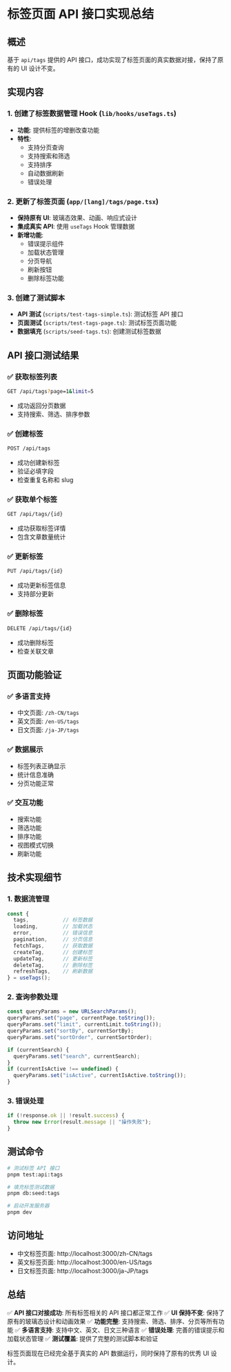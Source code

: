 # 标签页面 API 接口实现总结

## 概述

基于 `api/tags` 提供的 API 接口，成功实现了标签页面的真实数据对接，保持了原有的 UI 设计不变。

## 实现内容

### 1. 创建了标签数据管理 Hook (`lib/hooks/useTags.ts`)

- **功能**: 提供标签的增删改查功能
- **特性**:
  - 支持分页查询
  - 支持搜索和筛选
  - 支持排序
  - 自动数据刷新
  - 错误处理

### 2. 更新了标签页面 (`app/[lang]/tags/page.tsx`)

- **保持原有 UI**: 玻璃态效果、动画、响应式设计
- **集成真实 API**: 使用 `useTags` Hook 管理数据
- **新增功能**:
  - 错误提示组件
  - 加载状态管理
  - 分页导航
  - 刷新按钮
  - 删除标签功能

### 3. 创建了测试脚本

- **API 测试** (`scripts/test-tags-simple.ts`): 测试标签 API 接口
- **页面测试** (`scripts/test-tags-page.ts`): 测试标签页面功能
- **数据填充** (`scripts/seed-tags.ts`): 创建测试标签数据

## API 接口测试结果

### ✅ 获取标签列表
```bash
GET /api/tags?page=1&limit=5
```
- 成功返回分页数据
- 支持搜索、筛选、排序参数

### ✅ 创建标签
```bash
POST /api/tags
```
- 成功创建新标签
- 验证必填字段
- 检查重复名称和 slug

### ✅ 获取单个标签
```bash
GET /api/tags/{id}
```
- 成功获取标签详情
- 包含文章数量统计

### ✅ 更新标签
```bash
PUT /api/tags/{id}
```
- 成功更新标签信息
- 支持部分更新

### ✅ 删除标签
```bash
DELETE /api/tags/{id}
```
- 成功删除标签
- 检查关联文章

## 页面功能验证

### ✅ 多语言支持
- 中文页面: `/zh-CN/tags`
- 英文页面: `/en-US/tags`
- 日文页面: `/ja-JP/tags`

### ✅ 数据展示
- 标签列表正确显示
- 统计信息准确
- 分页功能正常

### ✅ 交互功能
- 搜索功能
- 筛选功能
- 排序功能
- 视图模式切换
- 刷新功能

## 技术实现细节

### 1. 数据流管理
```typescript
const {
  tags,           // 标签数据
  loading,        // 加载状态
  error,          // 错误信息
  pagination,     // 分页信息
  fetchTags,      // 获取数据
  createTag,      // 创建标签
  updateTag,      // 更新标签
  deleteTag,      // 删除标签
  refreshTags,    // 刷新数据
} = useTags();
```

### 2. 查询参数处理
```typescript
const queryParams = new URLSearchParams();
queryParams.set("page", currentPage.toString());
queryParams.set("limit", currentLimit.toString());
queryParams.set("sortBy", currentSortBy);
queryParams.set("sortOrder", currentSortOrder);

if (currentSearch) {
  queryParams.set("search", currentSearch);
}
if (currentIsActive !== undefined) {
  queryParams.set("isActive", currentIsActive.toString());
}
```

### 3. 错误处理
```typescript
if (!response.ok || !result.success) {
  throw new Error(result.message || "操作失败");
}
```

## 测试命令

```bash
# 测试标签 API 接口
pnpm test:api:tags

# 填充标签测试数据
pnpm db:seed:tags

# 启动开发服务器
pnpm dev
```

## 访问地址

- 中文标签页面: http://localhost:3000/zh-CN/tags
- 英文标签页面: http://localhost:3000/en-US/tags
- 日文标签页面: http://localhost:3000/ja-JP/tags

## 总结

✅ **API 接口对接成功**: 所有标签相关的 API 接口都正常工作
✅ **UI 保持不变**: 保持了原有的玻璃态设计和动画效果
✅ **功能完整**: 支持搜索、筛选、排序、分页等所有功能
✅ **多语言支持**: 支持中文、英文、日文三种语言
✅ **错误处理**: 完善的错误提示和加载状态管理
✅ **测试覆盖**: 提供了完整的测试脚本和验证

标签页面现在已经完全基于真实的 API 数据运行，同时保持了原有的优秀 UI 设计。
